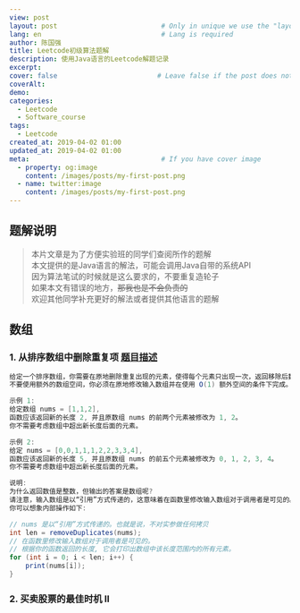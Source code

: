 ```yaml
---
view: post
layout: post                          # Only in unique we use the "layout: post"
lang: en                              # Lang is required
author: 陈国强
title: Leetcode初级算法题解
description: 使用Java语言的Leetcode解题记录
excerpt:
cover: false                         # Leave false if the post does not have cover image, if there is set to true
coverAlt:
demo:
categories:
  - Leetcode
  - Software_course
tags: 
  - Leetcode
created_at: 2019-04-02 01:00
updated_at: 2019-04-02 01:00
meta:                                 # If you have cover image
  - property: og:image
    content: /images/posts/my-first-post.png
  - name: twitter:image
    content: /images/posts/my-first-post.png
---
```


## 题解说明

> 本片文章是为了方便实验班的同学们查阅所作的题解  
> 本文提供的是Java语言的解法，可能会调用Java自带的系统API  
> 因为算法笔试的时候就是这么要求的，不要重复造轮子  
> 如果本文有错误的地方，~~那我也是不会负责的~~  
> 欢迎其他同学补充更好的解法或者提供其他语言的题解  


## 数组

### 1. 从排序数组中删除重复项 [题目描述](https://leetcode-cn.com/explore/featured/card/top-interview-questions-easy/1/array/21/)
```Java
给定一个排序数组，你需要在原地删除重复出现的元素，使得每个元素只出现一次，返回移除后数组的新长度。
不要使用额外的数组空间，你必须在原地修改输入数组并在使用 O(1) 额外空间的条件下完成。

示例 1:
给定数组 nums = [1,1,2],  
函数应该返回新的长度 2, 并且原数组 nums 的前两个元素被修改为 1, 2。  
你不需要考虑数组中超出新长度后面的元素。  

示例 2:  
给定 nums = [0,0,1,1,1,2,2,3,3,4],  
函数应该返回新的长度 5, 并且原数组 nums 的前五个元素被修改为 0, 1, 2, 3, 4。  
你不需要考虑数组中超出新长度后面的元素。  

说明:
为什么返回数值是整数，但输出的答案是数组呢?  
请注意，输入数组是以“引用”方式传递的，这意味着在函数里修改输入数组对于调用者是可见的。  
你可以想象内部操作如下:  

// nums 是以“引用”方式传递的。也就是说，不对实参做任何拷贝  
int len = removeDuplicates(nums);  
// 在函数里修改输入数组对于调用者是可见的。  
// 根据你的函数返回的长度, 它会打印出数组中该长度范围内的所有元素。  
for (int i = 0; i < len; i++) {  
    print(nums[i]);  
}  
```

### 2. 买卖股票的最佳时机 II